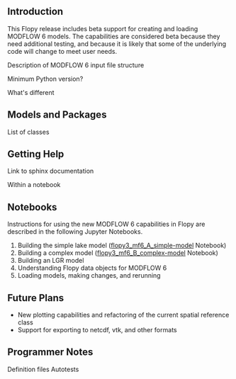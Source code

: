 Introduction
-----------------------------------------------
This Flopy release includes beta support for creating and loading MODFLOW 6 models.  The capabilities are considered beta because they need additional testing, and because it is likely that some of the underlying code will change to meet user needs. 

Description of MODFLOW 6 input file structure

Minimum Python version?

What's different

Models and Packages
-----------------------------------------------
List of classes 


Getting Help
-----------------------------------------------
Link to sphinx documentation

Within a notebook


Notebooks
-----------------------------------------------
Instructions for using the new MODFLOW 6 capabilities in Flopy are described in the following Jupyter Notebooks.

1. Building the simple lake model ([flopy3_mf6_A_simple-model](../examples/Notebooks/flopy3_mf6_A_simple-model.ipynb) Notebook)
2. Building a complex model ([flopy3_mf6_B_complex-model](../examples/Notebooks/flopy3_mf6_B_complex-model.ipynb) Notebook)
3. Building an LGR model
4. Understanding Flopy data objects for MODFLOW 6
5. Loading models, making changes, and rerunning


Future Plans
-----------------------------------------------
- New plotting capabilities and refactoring of the current spatial reference class
- Support for exporting to netcdf, vtk, and other formats


Programmer Notes
-----------------------------------------------
Definition files
Autotests

